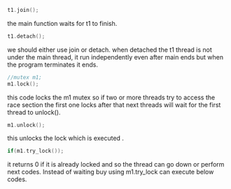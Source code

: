 ```cpp
t1.join();
```
the main function waits for t1 to finish.
```cpp
t1.detach();
```
we  should either use join or detach.
when detached the t1 thread is not under the main thread, it run independently
even after main ends but when the program terminates it ends.
```cpp
//mutex m1;
m1.lock();
```
this code locks the m1 mutex so  if two or more threads try to access the race section the first one locks after that next threads will wait for the first thread to unlock().
```cpp
m1.unlock();
```
this unlocks the lock which is executed .
```cpp
if(m1.try_lock());
```
it returns 0 if it is already locked and so the thread can go down or perform next codes. Instead of waiting buy using m1.try_lock can execute  below codes.
```cpp

```
